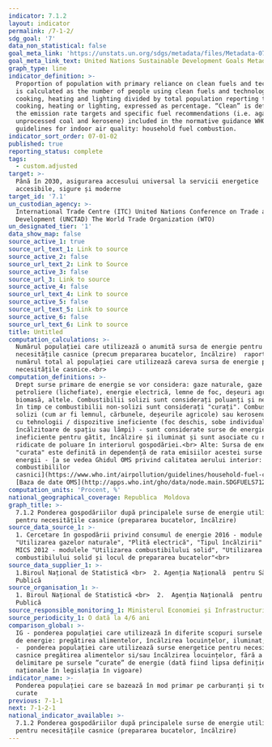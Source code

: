 ```yaml
---
indicator: 7.1.2
layout: indicator
permalink: /7-1-2/
sdg_goal: '7'
data_non_statistical: false
goal_meta_link: 'https://unstats.un.org/sdgs/metadata/files/Metadata-07-01-02.pdf '
goal_meta_link_text: United Nations Sustainable Development Goals Metadata (PDF 232 KB)
graph_type: line
indicator_definition: >-
  Proportion of population with primary reliance on clean fuels and technology
  is calculated as the number of people using clean fuels and technologies for
  cooking, heating and lighting divided by total population reporting that any
  cooking, heating or lighting, expressed as percentage. “Clean” is defined by
  the emission rate targets and specific fuel recommendations (i.e. against
  unprocessed coal and kerosene) included in the normative guidance WHO
  guidelines for indoor air quality: household fuel combustion.
indicator_sort_order: 07-01-02
published: true
reporting_status: complete
tags:
  - custom.adjusted
target: >-
  Până în 2030, asigurarea accesului universal la servicii energetice
  accesibile, sigure și moderne
target_id: '7.1'
un_custodian_agency: >-
  International Trade Centre (ITC) United Nations Conference on Trade and
  Development (UNCTAD) The World Trade Organization (WTO)
un_designated_tier: '1'
data_show_map: false
source_active_1: true
source_url_text_1: Link to source
source_active_2: false
source_url_text_2: Link to Source
source_active_3: false
source_url_3: Link to source
source_active_4: false
source_url_text_4: Link to source
source_active_5: false
source_url_text_5: Link to source
source_active_6: false
source_url_text_6: Link to source
title: Untitled
computation_calculations: >-
  Numărul populației care utilizează o anumită sursa de energie pentru
  necesitățile casnice (precum prepararea bucatelor, încălzire)  raportat la
  numărul total al populației care utilizează careva sursa de energie pentru
  necesitățile casnice.<br>
computation_definitions: >-
  Drept surse primare de energie se vor considera: gaze naturale, gaze
  petroliere (lichefiate), energie electrică, lemne de foc, deșeuri agricole,
  biomasă, altele. Combustibilii solizi sunt considerați poluanți și ne-moderni,
  în timp ce combustibilii non-solizi sunt considerați "curați". Combustibili
  solizi (cum ar fi lemnul, cărbunele, deșeurile agricole) sau kerosenul asociat
  cu tehnologii / dispozitive ineficiente (foc deschis, sobe individuale,
  încălzitoare de spațiu sau lămpi) - sunt considerate surse de energie
  ineficiente pentru gătit, încălzire și iluminat și sunt asociate cu niveluri
  ridicate de poluare în interiorul gospodăriei.<br> Alte: Sursa de energie
  "curata" este definită in dependență de rata emisiilor acestei surse de
  energii - [a se vedea Ghidul OMS privind calitatea aerului interior: arderea
  combustibililor
  casnici](https://www.who.int/airpollution/guidelines/household-fuel-combustion/en/).
  [Baza de date OMS](http://apps.who.int/gho/data/node.main.SDGFUELS712?lang=en)
computation_units: 'Procent, %'
national_geographical_coverage: Republica  Moldova
graph_title: >-
  7.1.2 Ponderea gospodăriilor după principalele surse de energie utilizate
  pentru necesitățile casnice (prepararea bucatelor, încălzire)
source_data_source_1: >-
  1. Cercetare în gospodării privind consumul de energie 2016 - module
  "Utilizarea gazelor naturale", "Plită electrică", "Tipul încălzirii" <br>  2.
  MICS 2012 - modulele "Utilizarea combustibilului solid", "Utilizarea
  combustibilului solid și locul de prepararea bucatelor"<br> 
source_data_supplier_1: >-
  1.Biroul Național de Statistică <br>  2. Agenția Națională  pentru Sănătate
  Publică
source_organisation_1: >-
  1. Biroul Național de Statistică <br>  2.  Agenția Națională  pentru Sănătate
  Publică
source_responsible_monitoring_1: Ministerul Economiei și Infrastructurii
source_periodicity_1: O dată la 4/6 ani
comparison_global: >-
  IG - ponderea populației care utilizează în diferite scopuri sursele „curate”
  de energie: pregătirea alimentelor, încălzirea locuințelor, iluminat; <br>  IN
  -  ponderea populației care utilizează surse energetice pentru necesități
  casnice pregătirea alimentelor si/sau încălzirea locuințelor, fără a face
  delimitare pe sursele ”curate” de energie (dată fiind lipsa definiției
  naționale în legislația în vigoare)
indicator_name: >-
  Ponderea populației care se bazează în mod primar pe carburanți și tehnologii
  curate
previous: 7-1-1
next: 7-1-2-1
national_indicator_available: >-
  7.1.2 Ponderea gospodăriilor după principalele surse de energie utilizate
  pentru necesitățile casnice (prepararea bucatelor, încălzire)
---
```

